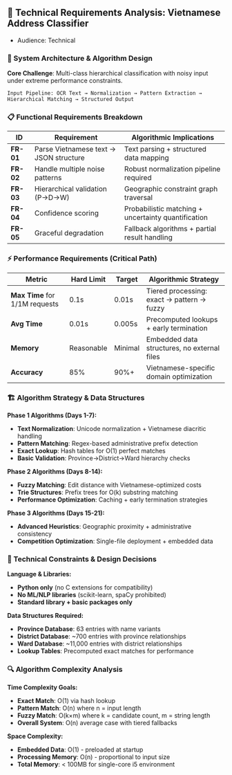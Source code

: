 ## 🎯 **Technical Requirements Analysis: Vietnamese Address Classifier**
- Audience: Technical

### **🔧 System Architecture & Algorithm Design**

**Core Challenge**: Multi-class hierarchical classification with noisy input under extreme performance constraints.

```
Input Pipeline: OCR Text → Normalization → Pattern Extraction → Hierarchical Matching → Structured Output
```

### **📋 Functional Requirements Breakdown**

| ID | Requirement | Algorithmic Implications |
|----|-------------|--------------------------|
| **FR-01** | Parse Vietnamese text → JSON structure | Text parsing + structured data mapping |
| **FR-02** | Handle multiple noise patterns | Robust normalization pipeline required |
| **FR-03** | Hierarchical validation (P→D→W) | Geographic constraint graph traversal |
| **FR-04** | Confidence scoring | Probabilistic matching + uncertainty quantification |
| **FR-05** | Graceful degradation | Fallback algorithms + partial result handling |

### **⚡ Performance Requirements (Critical Path)**

| Metric | Hard Limit | Target | Algorithmic Strategy |
|--------|------------|--------|----------------------|
| **Max Time** for 1/1M requests | 0.1s | 0.01s | Tiered processing: exact → pattern → fuzzy |
| **Avg Time** | 0.01s | 0.005s | Precomputed lookups + early termination |
| **Memory** | Reasonable | Minimal | Embedded data structures, no external files |
| **Accuracy** | 85% | 90%+ | Vietnamese-specific domain optimization |

### **🏗️ Algorithm Strategy & Data Structures**

**Phase 1 Algorithms (Days 1-7):**
- **Text Normalization**: Unicode normalization + Vietnamese diacritic handling
- **Pattern Matching**: Regex-based administrative prefix detection  
- **Exact Lookup**: Hash tables for O(1) perfect matches
- **Basic Validation**: Province→District→Ward hierarchy checks

**Phase 2 Algorithms (Days 8-14):**
- **Fuzzy Matching**: Edit distance with Vietnamese-optimized costs
- **Trie Structures**: Prefix trees for O(k) substring matching
- **Performance Optimization**: Caching + early termination strategies

**Phase 3 Algorithms (Days 15-21):**
- **Advanced Heuristics**: Geographic proximity + administrative consistency
- **Competition Optimization**: Single-file deployment + embedded data

### **🎯 Technical Constraints & Design Decisions**

**Language & Libraries:**
- **Python only** (no C extensions for compatibility)
- **No ML/NLP libraries** (scikit-learn, spaCy prohibited)
- **Standard library + basic packages only**

**Data Structures Required:**
- **Province Database**: 63 entries with name variants
- **District Database**: ~700 entries with province relationships  
- **Ward Database**: ~11,000 entries with district relationships
- **Lookup Tables**: Precomputed exact matches for performance

### **🔍 Algorithm Complexity Analysis**

**Time Complexity Goals:**
- **Exact Match**: O(1) via hash lookup
- **Pattern Match**: O(n) where n = input length
- **Fuzzy Match**: O(k×m) where k = candidate count, m = string length
- **Overall System**: O(n) average case with tiered fallbacks

**Space Complexity:**
- **Embedded Data**: O(1) - preloaded at startup
- **Processing Memory**: O(n) - proportional to input size
- **Total Memory**: < 100MB for single-core i5 environment

